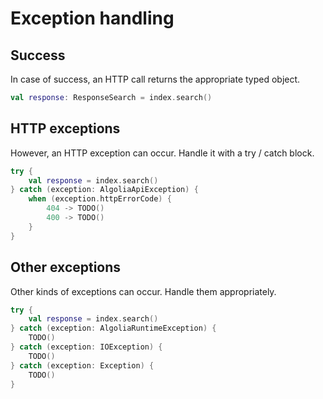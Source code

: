 # Exception handling

## Success

In case of success, an HTTP call returns the appropriate typed object.

```kotlin
val response: ResponseSearch = index.search()
```

## HTTP exceptions

However, an HTTP exception can occur. Handle it with a try / catch block.

```kotlin
try {
    val response = index.search()
} catch (exception: AlgoliaApiException) {
    when (exception.httpErrorCode) {
        404 -> TODO()
        400 -> TODO()
    }
}
```

## Other exceptions

Other kinds of exceptions can occur. Handle them appropriately.

```kotlin
try {
    val response = index.search()
} catch (exception: AlgoliaRuntimeException) {
    TODO()
} catch (exception: IOException) {
    TODO()
} catch (exception: Exception) {
    TODO()
}
```
